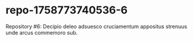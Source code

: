 # repo-1758773740536-6
Repository #6: Decipio deleo adsuesco cruciamentum appositus strenuus unde arcus commemoro sub.

